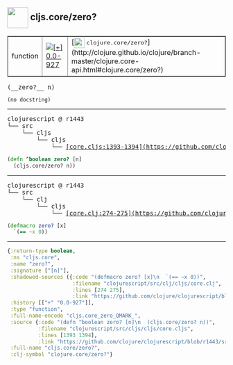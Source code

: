 ## <img width="48px" valign="middle" src="http://i.imgur.com/Hi20huC.png"> cljs.core/zero?

 <table border="1">
<tr>
<td>function</td>
<td><a href="https://github.com/cljsinfo/api-refs/tree/0.0-927"><img valign="middle" alt="[+] 0.0-927" src="https://img.shields.io/badge/+-0.0--927-lightgrey.svg"></a> </td>
<td>
[<img height="24px" valign="middle" src="http://i.imgur.com/1GjPKvB.png"> <samp>clojure.core/zero?</samp>](http://clojure.github.io/clojure/branch-master/clojure.core-api.html#clojure.core/zero?)
</td>
</tr>
</table>

 <samp>
(__zero?__ n)<br>
</samp>

```
(no docstring)
```

---

 <pre>
clojurescript @ r1443
└── src
    └── cljs
        └── cljs
            └── <ins>[core.cljs:1393-1394](https://github.com/clojure/clojurescript/blob/r1443/src/cljs/cljs/core.cljs#L1393-L1394)</ins>
</pre>

```clj
(defn ^boolean zero? [n]
  (cljs.core/zero? n))
```


---

 <pre>
clojurescript @ r1443
└── src
    └── clj
        └── cljs
            └── <ins>[core.clj:274-275](https://github.com/clojure/clojurescript/blob/r1443/src/clj/cljs/core.clj#L274-L275)</ins>
</pre>

```clj
(defmacro zero? [x]
  `(== ~x 0))
```

---

```clj
{:return-type boolean,
 :ns "cljs.core",
 :name "zero?",
 :signature ["[n]"],
 :shadowed-sources ({:code "(defmacro zero? [x]\n  `(== ~x 0))",
                     :filename "clojurescript/src/clj/cljs/core.clj",
                     :lines [274 275],
                     :link "https://github.com/clojure/clojurescript/blob/r1443/src/clj/cljs/core.clj#L274-L275"}),
 :history [["+" "0.0-927"]],
 :type "function",
 :full-name-encode "cljs.core_zero_QMARK_",
 :source {:code "(defn ^boolean zero? [n]\n  (cljs.core/zero? n))",
          :filename "clojurescript/src/cljs/cljs/core.cljs",
          :lines [1393 1394],
          :link "https://github.com/clojure/clojurescript/blob/r1443/src/cljs/cljs/core.cljs#L1393-L1394"},
 :full-name "cljs.core/zero?",
 :clj-symbol "clojure.core/zero?"}

```
